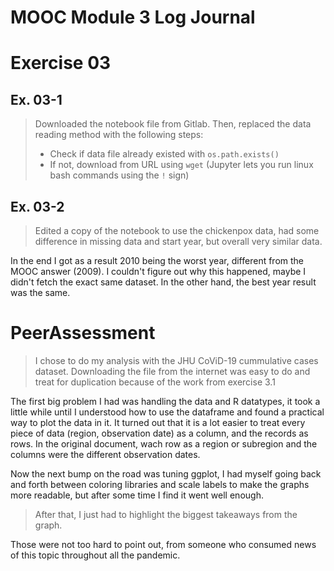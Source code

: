 # MOOC Module 3 Log Journal

# Exercise 03
## Ex. 03-1
> Downloaded the notebook file from Gitlab. Then, replaced the data reading method with the following steps:
> - Check if data file already existed with `os.path.exists()`
> - If not, download from URL using `wget` (Jupyter lets you run linux bash commands using the `!` sign)

## Ex. 03-2
> Edited a copy of the notebook to use the chickenpox data, had some difference in missing data and start year, but overall very similar  data.

In the end I got as a result 2010 being the worst year, different from the MOOC answer (2009). I couldn't figure out why this happened, maybe I didn't fetch the exact same dataset. In the other hand, the best year result was the same.

# PeerAssessment
> I chose to do my analysis with the JHU CoViD-19 cummulative cases dataset.
> Downloading the file from the internet was easy to do and treat for duplication because of the work from exercise 3.1

The first big problem I had was handling the data and R datatypes, it took a little while until I understood how to use the dataframe and found a practical way to plot the data in it. It turned out that it is a lot easier to treat every piece of data (region, observation date) as a column, and the records as rows. In the original document, wach row as a region or subregion and the columns were the different observation dates.

Now the next bump on the road was tuning ggplot, I had myself going back and forth between coloring libraries and scale labels to make the graphs more readable, but after some time I find it went well enough.

> After that, I just had to highlight the biggest takeaways from the graph.

Those were not too hard to point out, from someone who consumed news of this topic throughout all the pandemic.